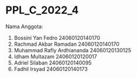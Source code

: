# PPL_C_2022_4

Nama Anggota:
1. Bossini Yan Fedro			      24060120140170
2. Rachmad Akbar Ramadan 	      24060120140170
3. Muhammad Rafly Ardhiananda  	24060120130125
4. Idham Multazam 			        24060120120017
5. Adriel Silaban			          24060120140095
6. Fadhil Irsyad		          	24060120140173
